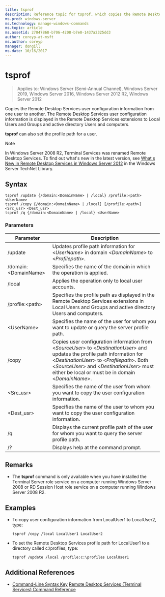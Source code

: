 ```yaml
---
title: tsprof
description: Reference topic for tsprof, which copies the Remote Desktop Services user configuration information from one user to another. 
ms.prod: windows-server
ms.technology: manage-windows-commands
ms.topic: article
ms.assetid: 27047868-b706-4208-b7e0-1437a2325dd3
author: coreyp-at-msft
ms.author: coreyp
manager: dongill
ms.date: 10/16/2017
---
```

# tsprof

> Applies to: Windows Server (Semi-Annual Channel), Windows Server 2019, Windows Server 2016, Windows Server 2012 R2, Windows Server 2012

Copies the Remote Desktop Services user configuration information from one user to another.
The Remote Desktop Services user configuration information is displayed in the Remote Desktop Services extensions to Local Users and Groups and active directory Users and computers.

**tsprof** can also set the profile path for a user.



> [!NOTE]
> In Windows Server 2008 R2, Terminal Services was renamed Remote Desktop Services. To find out what's new in the latest version, see [What s New in Remote Desktop Services in Windows Server 2012](https://technet.microsoft.com/library/hh831527) in the Windows Server TechNet Library.

## Syntax
```
tsprof /update {/domain:<DomainName> | /local} /profile:<path> <UserName>
tsprof /copy {/domain:<DomainName> | /local} [/profile:<path>] <Src_usr> <Dest_usr>
tsprof /q {/domain:<DomainName> | /local} <UserName>
```

### Parameters
|Parameter|Description|
|-------|--------|
|/update|Updates profile path information for <*UserName*> in domain <*DomainName*> to <*Profilepath*>.|
|/domain:\<DomainName>|Specifies the name of the domain in which the operation is applied.|
|/local|Applies the operation only to local user accounts.|
|/profile:\<path>|Specifies the profile path as displayed in the Remote Desktop Services extensions in Local Users and Groups and active directory Users and computers.|
|\<UserName>|Specifies the name of the user for whom you want to update or query the server profile path.|
|/copy|Copies user configuration information from \<*SourceUser*> to \<*DestinationUser*> and updates the profile path information for \<*DestinationUser*> to \<*Profilepath*>. Both \<*SourceUser*> and \<*DestinationUser*> must either be local or must be in domain \<*DomainName*>.|
|\<Src_usr>|Specifies the name of the user from whom you want to copy the user configuration information.|
|\<Dest_usr>|Specifies the name of the user to whom you want to copy the user configuration information.|
|/q|Displays the current profile path of the user for whom you want to query the server profile path.|
|/?|Displays help at the command prompt.|

## Remarks
-   The **tsprof** command is only available when you have installed the Terminal Server role service on a computer running  Windows Server  2008  or RD Session Host role service on a computer running Windows Server 2008 R2.

## Examples
-   To copy user configuration information from LocalUser1 to LocalUser2, type:
    ```
    tsprof /copy /local LocalUser1 LocalUser2
    ```
-   To set the Remote Desktop Services profile path for LocalUser1 to a directory called c:\profiles, type:
    ```
    tsprof /update /local /profile:c:\profiles LocalUser1
    ```

## Additional References
- [Command-Line Syntax Key](command-line-syntax-key.md)
[Remote Desktop Services (Terminal Services) Command Reference](remote-desktop-services-terminal-services-command-reference.md)
